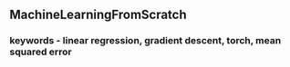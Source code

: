 ## MachineLearningFromScratch
### keywords - linear regression, gradient descent, torch, mean squared error
